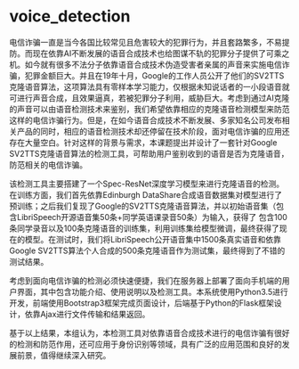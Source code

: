# voice_detection
   电信诈骗一直是当今各国比较常见且危害较大的犯罪行为，并且套路繁多，不易提防。而现在依靠AI不断发展的语音合成技术也给图谋不轨的犯罪分子提供了可乘之机。如今就有很多不法分子依靠语音合成技术伪造受害者亲属的声音来实施电信诈骗，犯罪金额巨大。并且在19年十月，Google的工作人员公开了他们的SV2TTS克隆语音算法，这项算法具有零样本学习能力，仅根据未知说话者的一小段语音就可进行声音合成，且效果逼真，若被犯罪分子利用，威胁巨大。考虑到通过AI克隆的声音可以由语音检测技术来鉴别，我们希望依靠相应的克隆语音检测模型来防范这样的电信诈骗行为。但是，在如今语音合成技术不断发展、多家知名公司发布相关产品的同时，相应的语音检测技术却还停留在技术阶段，面对电信诈骗的应用还存在大量空白。针对这样的背景与需求，本课题提出并设计了一套针对Google SV2TTS克隆语音算法的检测工具，可帮助用户鉴别收到的语音是否为克隆语音，防范相关的电信诈骗。

   该检测工具主要搭建了一个Spec-ResNet深度学习模型来进行克隆语音的检测。在训练方面，我们首先依靠Edinburgh DataShare合成语音数据集对模型进行了预训练；之后我们复现了Google的SV2TTS克隆语音算法，并以初始语音集（包含LibriSpeech开源语音集50条+同学英语课录音50条）为输入，获得了
包含100条同学录音以及100条克隆语音的训练集，利用训练集给模型微调，最终获得了现在的模型。在测试时，我们将LibriSpeech公开语音集中1500条真实语音和依靠Google SV2TTS算法个人合成的500条克隆语音作为测试集，最终得到了不错的测试结果。

   考虑到面向电信诈骗的检测必须快速便捷，我们在服务器上部署了面向手机端的用户界面，其中包含功能介绍、使用说明以及检测工具。本系统使用Python3.5进行开发，前端使用Bootstrap3框架完成页面设计，后端基于Python的Flask框架设计，依靠Ajax进行文件传输和结果返回。
   
   基于以上结果，本组认为，本检测工具对依靠语音合成技术进行的电信诈骗有很好的检测和防范作用，还可应用于身份识别等领域，具有广泛的应用范围和良好的发展前景，值得继续深入研究。
